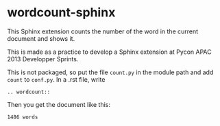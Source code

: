 wordcount-sphinx
================
This Sphinx extension counts the number of the word in the current document and shows it.

This is made as a practice to develop a Sphinx extension at Pycon APAC 2013 Developper Sprints.

This is not packaged, so put the file ``count.py`` in the module path and add ``count`` to ``conf.py``. In a .rst file, write
```
.. wordcount::
```
Then you get the document like this:
```
1486 words
```
